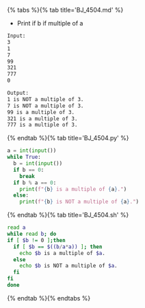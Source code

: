 {% tabs %}{% tab title='BJ_4504.md' %}

* Print if b if multiple of a

```txt
Input:
3
1
7
99
321
777
0

Output:
1 is NOT a multiple of 3.
7 is NOT a multiple of 3.
99 is a multiple of 3.
321 is a multiple of 3.
777 is a multiple of 3.
```

{% endtab %}{% tab title='BJ_4504.py' %}

```py
a = int(input())
while True:
  b = int(input())
  if b == 0:
    break
  if b % a == 0:
    print(f"{b} is a multiple of {a}.")
  else:
    print(f"{b} is NOT a multiple of {a}.")
```

{% endtab %}{% tab title='BJ_4504.sh' %}

```sh
read a
while read b; do
if [ $b != 0 ];then
  if [ $b == $((b/a*a)) ]; then
    echo $b is a multiple of $a.
  else
    echo $b is NOT a multiple of $a.
  fi
fi
done
```

{% endtab %}{% endtabs %}

